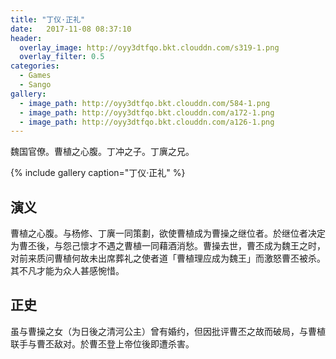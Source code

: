 ```yaml
---
title: "丁仪·正礼"
date:   2017-11-08 08:37:10
header:
  overlay_image: http://oyy3dtfqo.bkt.clouddn.com/s319-1.png
  overlay_filter: 0.5
categories:
  - Games
  - Sango
gallery:
  - image_path: http://oyy3dtfqo.bkt.clouddn.com/584-1.png
  - image_path: http://oyy3dtfqo.bkt.clouddn.com/a172-1.png
  - image_path: http://oyy3dtfqo.bkt.clouddn.com/a126-1.png
---
```


魏国官僚。曹植之心腹。丁冲之子。丁廙之兄。

{% include gallery caption="丁仪·正礼" %}

## 演义

曹植之心腹。与杨修、丁廙一同策劃，欲使曹植成为曹操之继位者。於继位者决定为曹丕後，与怨己懷才不遇之曹植一同藉酒消愁。曹操去世，曹丕成为魏王之时，对前来质问曹植何故未出席葬礼之使者道「曹植理应成为魏王」而激怒曹丕被杀。其不凡才能为众人甚感惋惜。

## 正史

虽与曹操之女（为日後之清河公主）曾有婚约，但因批评曹丕之故而破局，与曹植联手与曹丕敌对。於曹丕登上帝位後即遭杀害。
